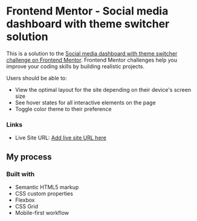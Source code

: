 # Frontend Mentor - Social media dashboard with theme switcher solution

This is a solution to the [Social media dashboard with theme switcher challenge on Frontend Mentor](https://www.frontendmentor.io/challenges/social-media-dashboard-with-theme-switcher-6oY8ozp_H). Frontend Mentor challenges help you improve your coding skills by building realistic projects. 


Users should be able to:

- View the optimal layout for the site depending on their device's screen size
- See hover states for all interactive elements on the page
- Toggle color theme to their preference


### Links

- Live Site URL: [Add live site URL here]([https://your-live-site-url.com](https://social-media-123.pages.dev/))

## My process

### Built with

- Semantic HTML5 markup
- CSS custom properties
- Flexbox
- CSS Grid
- Mobile-first workflow





